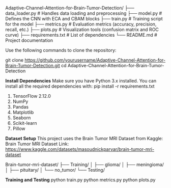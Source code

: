 Adaptive-Channel-Attention-for-Brain-Tumor-Detection/
├── data_loader.py        # Handles data loading and preprocessing
├── model.py              # Defines the CNN with ECA and CBAM blocks
├── train.py              # Training script for the model
├── metrics.py            # Evaluation metrics (accuracy, precision, recall, etc.)
├── plots.py              # Visualization tools (confusion matrix and ROC curve)
├── requirements.txt      # List of dependencies
└── README.md             # Project documentation

Use the following commands to clone the repository:

git clone https://github.com/yourusername/Adaptive-Channel-Attention-for-Brain-Tumor-Detection.git
cd Adaptive-Channel-Attention-for-Brain-Tumor-Detection


**Install Dependencies**
Make sure you have Python 3.x installed. You can install all the required dependencies with:
pip install -r requirements.txt

1. TensorFlow 2.12.0
2. NumPy
3. Pandas
4. Matplotlib
5. Seaborn
6. Scikit-learn
7. Pillow
   


**Dataset Setup**
This project uses the Brain Tumor MRI Dataset from Kaggle:
Brain Tumor MRI Dataset Link: https://www.kaggle.com/datasets/masoudnickparvar/brain-tumor-mri-dataset

Brain-tumor-mri-dataset/
├── Training/
│   ├── glioma/
│   ├── meningioma/
│   ├── pituitary/
│   └── no_tumor/
└── Testing/

**Training and Testing**
python train.py
python metrics.py
python plots.py

